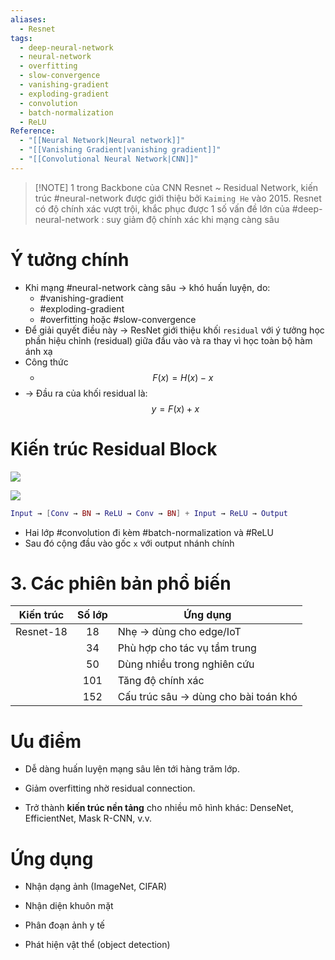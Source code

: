 ```yaml
---
aliases:
  - Resnet
tags:
  - deep-neural-network
  - neural-network
  - overfitting
  - slow-convergence
  - vanishing-gradient
  - exploding-gradient
  - convolution
  - batch-normalization
  - ReLU
Reference:
  - "[[Neural Network|Neural network]]"
  - "[[Vanishing Gradient|vanishing gradient]]"
  - "[[Convolutional Neural Network|CNN]]"
---
```


> [!NOTE] 1 trong Backbone của CNN
> Resnet ~ Residual Network,  kiến trúc #neural-network được giới thiệu bởi `Kaiming He` vào 2015. Resnet có độ chính xác vượt trội, khắc phục được 1 số vấn đề lớn của #deep-neural-network : suy giảm độ chính xác khi mạng càng sâu

# Ý tưởng chính
- Khi mạng #neural-network  càng sâu -> khó huấn luyện, do:
	- #vanishing-gradient 
	- #exploding-gradient
	- #overfitting hoặc #slow-convergence
- Để giải quyết điều này -> ResNet giới thiệu khối `residual` với ý tưởng học phần hiệu chỉnh (residual) giữa đầu vào và ra thay vì học toàn bộ hàm ánh xạ
- Công thức
	- $$F(x)=H(x)-x$$
- -> Đầu ra của khối residual là:
  $$y=F(x)+x$$
# Kiến trúc Residual Block

![](https://i.imgur.com/n6I5xEj.png)

![](https://i.imgur.com/5VN4lGs.png)


```lua
Input → [Conv → BN → ReLU → Conv → BN] + Input → ReLU → Output
```

- Hai lớp #convolution  đi kèm #batch-normalization và #ReLU 
- Sau đó cộng đầu vào gốc `x` với output nhánh chính 
# 3. Các phiên bản phổ biến

| Kiến trúc | Số lớp | Ứng dụng                              |
| --------- | :----: | ------------------------------------- |
| Resnet-18 |   18   | Nhẹ -> dùng cho edge/IoT              |
|           |   34   | Phù hợp cho tác vụ tầm trung          |
|           |   50   | Dùng nhiều trong nghiên cứu           |
|           |  101   | Tăng độ chính xác                     |
|           |  152   | Cấu trúc sâu -> dùng cho bài toán khó |

# Ưu điểm 
- Dễ dàng huấn luyện mạng sâu lên tới hàng trăm lớp.
    
- Giảm overfitting nhờ residual connection.
    
- Trở thành **kiến trúc nền tảng** cho nhiều mô hình khác: DenseNet, EfficientNet, Mask R-CNN, v.v.
# Ứng dụng
- Nhận dạng ảnh (ImageNet, CIFAR)
    
- Nhận diện khuôn mặt
    
- Phân đoạn ảnh y tế
    
- Phát hiện vật thể (object detection)

